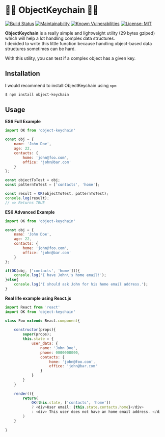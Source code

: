 # 🔗🔗 ObjectKeychain 🔗🔗

[![Build Status](https://travis-ci.org/micheleriva/ObjectKeychain.svg?branch=master)](https://travis-ci.org/micheleriva/ObjectKeychain)
[![Maintainability](https://api.codeclimate.com/v1/badges/b315348beb4f681dba16/maintainability)](https://codeclimate.com/github/micheleriva/ObjectKeychain/maintainability)
[![Known Vulnerabilities](https://snyk.io/test/github/micheleriva/objectkeychain/badge.svg?targetFile=package.json)](https://snyk.io/test/github/micheleriva/objectkeychain?targetFile=package.json)
[![License: MIT](https://img.shields.io/badge/License-MIT-yellow.svg)](https://opensource.org/licenses/MIT)


**ObjectKeychain** is a really simple and lightweight utility (29 bytes gziped) which will help a lot handling complex data structures. <br />
I decided to write this little function because handling object-based data structures sometimes can be hard.

With this utility, you can test if a complex object has a given key.

## Installation
I would recommend to install ObjectKeychain using `npm`
```bash
$ npm install object-keychain
```

## Usage
**ES6 Full Example**
```javascript
import OK from 'object-keychain'

const obj = {
    name: 'John Doe',
    age: 22,
    contacts: {
        home: 'john@foo.com',
        office: 'john@bar.com'
    }
};

const objectToTest = obj;
const patternToTest = ['contacts', 'home'];

const result = OK(objectToTest, patternToTest);
console.log(result);
// => Returns TRUE
```

**ES6 Advanced Example**
```javascript
import OK from 'object-keychain'

const obj = {
    name: 'John Doe',
    age: 22,
    contacts: {
        home: 'john@foo.com',
        office: 'john@bar.com'
    }
};

if(OK(obj, ['contacts', 'home'])){
    console.log('I have John\'s home email!');
}else{
    console.log('I should ask John for his home email address.');
}
```

**Real life example using React.js**
```javascript
import React from 'react'
import OK from 'object-keychain'

class Foo extends React.component{
    
    constructor(props){
        super(props);
        this.state = {
            user_data: {
                name: 'John Doe',
                phone: 0000000000,
                contacts: {
                    home: 'john@foo.com',
                    office: 'john@bar.com'
                }
            }
        }
    }
    
    render(){
        return(
            OK(this.state, ['contacts', 'home'])
            ? <div>User email: {this.state.contacts.home}</div>
            : <div> This user does not have an home email address. </div>
        )
    }
    
}

```
